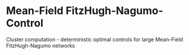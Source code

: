 # Mean-Field FitzHugh-Nagumo-Control
Cluster computation - deterministic optimal controls for large Mean-Field FitzHugh-Nagumo networks


